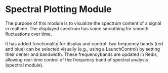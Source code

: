 # Spectral Plotting Module

The purpose of this module is to visualize the spectrum content of a signal in realtime.  The displayed spectrum has some smoothing for smooth fluctuations over time.

It has added functionality for display and control: two frequency bands (red and blue) can be selected visually (e.g., using a LaunchControl) by setting their center and bandwidth. These frequencybands are updated in Redis, allowing real-time control of the frequency band of spectral analysis (spectral module).
